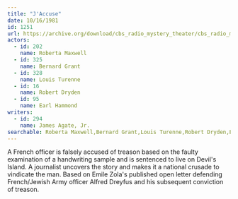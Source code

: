 ```yaml
---
title: "J'Accuse"
date: 10/16/1981
id: 1251
url: https://archive.org/download/cbs_radio_mystery_theater/cbs_radio_mystery_theater-1251-1300.zip/cbs_radio_mystery_theater-1251-1300%2Fcbsrmt_1251_jaccuse.mp3
actors:  
  - id: 202
    name: Roberta Maxwell  
  - id: 325
    name: Bernard Grant  
  - id: 328
    name: Louis Turenne  
  - id: 16
    name: Robert Dryden  
  - id: 95
    name: Earl Hammond
writers:  
  - id: 294
    name: James Agate, Jr.
searchable: Roberta Maxwell,Bernard Grant,Louis Turenne,Robert Dryden,Earl Hammond James Agate, Jr.
---
```

A French officer is falsely accused of treason based on the faulty examination of a handwriting sample and is sentenced to live on Devil's Island. A journalist uncovers the story and makes it a national crusade to vindicate the man. Based on Emile Zola's published open letter defending French/Jewish Army officer Alfred Dreyfus and his subsequent conviction of treason.